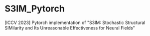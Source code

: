 # S3IM_Pytorch
[ICCV 2023] Pytorch implementation of "S3IM: Stochastic Structural SIMilarity and Its Unreasonable Effectiveness for Neural Fields"
